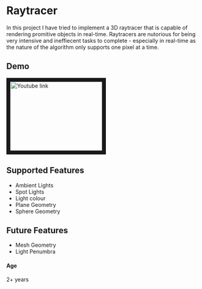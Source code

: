 # Raytracer
In this project I have tried to implement a 3D raytracer that is capable of rendering promitive objects in real-time.
Raytracers are nutorious for being very intensive and ineffiecent tasks to complete - especially in real-time as the nature of the algorithm only supports one pixel at a time.

## Demo
<a href="http://www.youtube.com/watch?feature=player_embedded&v=zzOCSV7xwN0" target="_blank"><img src="http://img.youtube.com/vi/zzOCSV7xwN0/0.jpg" alt="Youtube link" width="240" height="180" border="10" /></a>

## Supported Features
+ Ambient Lights
+ Spot Lights
+ Light colour
+ Plane Geometry
+ Sphere Geometry

## Future Features
+ Mesh Geometry
+ Light Penumbra

#### Age
2+ years
